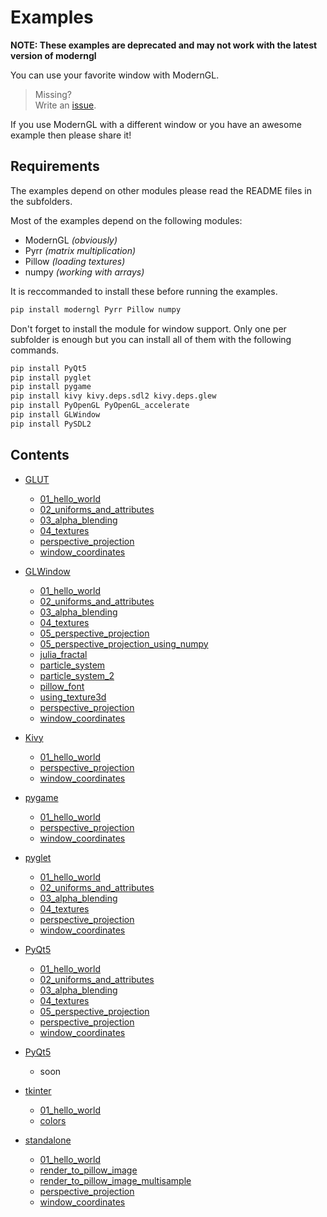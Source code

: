 # Examples

**NOTE: These examples are deprecated and may not work with the
latest version of moderngl**

You can use your favorite window with ModernGL.

> Missing?<br>Write an [issue](https://github.com/cprogrammer1994/ModernGL/issues).

If you use ModernGL with a different window or you have an awesome example then please share it!

## Requirements

The examples depend on other modules please read the README files in the subfolders.

Most of the examples depend on the following modules:

- ModernGL _(obviously)_
- Pyrr _(matrix multiplication)_
- Pillow _(loading textures)_
- numpy _(working with arrays)_

It is reccommanded to install these before running the examples.

```sh
pip install moderngl Pyrr Pillow numpy
```

Don't forget to install the module for window support.
Only one per subfolder is enough but you can install all of them with the following commands.

```sh
pip install PyQt5
pip install pyglet
pip install pygame
pip install kivy kivy.deps.sdl2 kivy.deps.glew
pip install PyOpenGL PyOpenGL_accelerate
pip install GLWindow
pip install PySDL2
```

## Contents

- [GLUT](GLUT)
  - [01_hello_world](GLUT/01_hello_world.py)
  - [02_uniforms_and_attributes](GLUT/02_uniforms_and_attributes.py)
  - [03_alpha_blending](GLUT/03_alpha_blending.py)
  - [04_textures](GLUT/04_textures.py)
  - [perspective_projection](GLUT/perspective_projection.py)
  - [window_coordinates](GLUT/window_coordinates.py)

- [GLWindow](GLWindow)
  - [01_hello_world](GLWindow/01_hello_world.py)
  - [02_uniforms_and_attributes](GLWindow/02_uniforms_and_attributes.py)
  - [03_alpha_blending](GLWindow/03_alpha_blending.py)
  - [04_textures](GLWindow/04_textures.py)
  - [05_perspective_projection](GLWindow/05_perspective_projection.py)
  - [05_perspective_projection_using_numpy](GLWindow/05_perspective_projection_using_numpy.py)
  - [julia_fractal](GLWindow/julia_fractal.py)
  - [particle_system](GLWindow/particle_system.py)
  - [particle_system_2](GLWindow/particle_system_2.py)
  - [pillow_font](GLWindow/pillow_font.py)
  - [using_texture3d](GLWindow/using_texture3d.py)
  - [perspective_projection](GLWindow/perspective_projection.py)
  - [window_coordinates](GLWindow/window_coordinates.py)

- [Kivy](Kivy)
  - [01_hello_world](Kivy/01_hello_world.py)
  - [perspective_projection](Kivy/perspective_projection.py)
  - [window_coordinates](Kivy/window_coordinates.py)

- [pygame](pygame)
  - [01_hello_world](pygame/01_hello_world.py)
  - [perspective_projection](pygame/perspective_projection.py)
  - [window_coordinates](pygame/window_coordinates.py)

- [pyglet](pyglet)
  - [01_hello_world](pyglet/01_hello_world.py)
  - [02_uniforms_and_attributes](pyglet/02_uniforms_and_attributes.py)
  - [03_alpha_blending](pyglet/03_alpha_blending.py)
  - [04_textures](pyglet/04_textures.py)
  - [perspective_projection](pyglet/perspective_projection.py)
  - [window_coordinates](pyglet/window_coordinates.py)

- [PyQt5](PyQt5)
  - [01_hello_world](PyQt5/01_hello_world.py)
  - [02_uniforms_and_attributes](PyQt5/02_uniforms_and_attributes.py)
  - [03_alpha_blending](PyQt5/03_alpha_blending.py)
  - [04_textures](PyQt5/04_textures.py)
  - [05_perspective_projection](PyQt5/05_perspective_projection.py)
  - [perspective_projection](PyQt5/perspective_projection.py)
  - [window_coordinates](PyQt5/window_coordinates.py)

- [PyQt5](PySDL2)
  - soon

- [tkinter](tkinter)
  - [01_hello_world](tkinter/01_hello_world.py)
  - [colors](tkinter/colors.py)

- [standalone](standalone)
  - [01_hello_world](standalone/01_hello_world.py)
  - [render_to_pillow_image](standalone/render_to_pillow_image.py)
  - [render_to_pillow_image_multisample](standalone/render_to_pillow_image_multisample.py)
  - [perspective_projection](standalone/perspective_projection.py)
  - [window_coordinates](standalone/window_coordinates.py)

